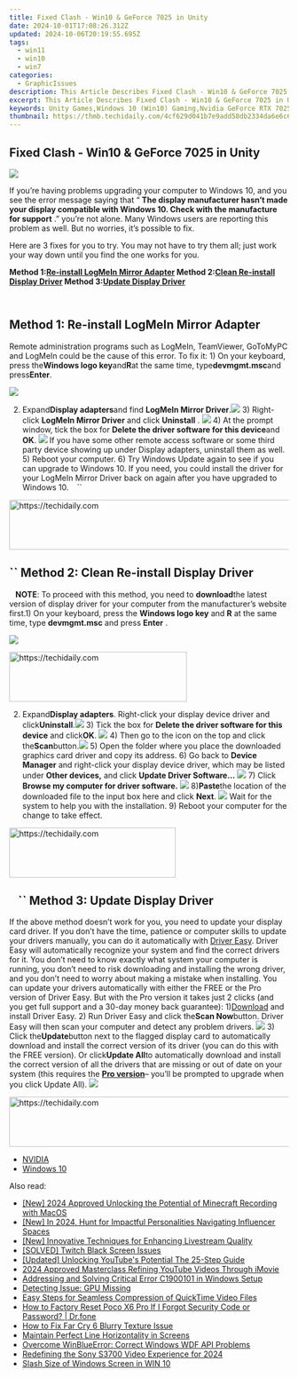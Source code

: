 ```yaml
---
title: Fixed Clash - Win10 & GeForce 7025 in Unity
date: 2024-10-01T17:08:26.312Z
updated: 2024-10-06T20:19:55.695Z
tags:
  - win11
  - win10
  - win7
categories:
  - GraphicIssues
description: This Article Describes Fixed Clash - Win10 & GeForce 7025 in Unity
excerpt: This Article Describes Fixed Clash - Win10 & GeForce 7025 in Unity
keywords: Unity Games,Windows 10 (Win10) Gaming,Nvidia GeForce RTX 7025 Graphics Card,Unity Game Optimization,Windows 10 Performance Graphics,FPS (Frames Per Second) in Games,Game Development Tools (Unity)
thumbnail: https://thmb.techidaily.com/4cf629d041b7e9add58db2334da6e6c6bff213af23c974168630105d2e88b454.jpg
---
```


## Fixed Clash - Win10 & GeForce 7025 in Unity

![](https://images.drivereasy.com/wp-content/uploads/2017/10/img_59daf736e8e19.jpg)

 If you’re having problems upgrading your computer to Windows 10, and you see the error message saying that “ **The display manufacturer hasn’t made your display compatible with Windows 10\. Check with the manufacture for support** .” you’re not alone. Many Windows users are reporting this problem as well. But no worries, it’s possible to fix.

Here are 3 fixes for you to try. You may not have to try them all; just work your way down until you find the one works for you.

 **Method 1:[Re-install LogMeIn Mirror Adapter](#m1) Method 2:[Clean Re-install Display Driver](#m2) Method 3:[Update Display Driver](#m3)**

```` ````

## Method 1: Re-install LogMeIn Mirror Adapter

Remote administration programs such as LogMeIn, TeamViewer, GoToMyPC and LogMeIn could be the cause of this error. To fix it: 1) On your keyboard, press the**Windows logo key**and**R**at the same time, type**devmgmt.msc**and press**Enter**.

![](https://images.drivereasy.com/wp-content/uploads/2017/10/img_59daf96a24dba.png)

2) Expand**Display adapters**and find **LogMeIn Mirror Driver**.![](https://images.drivereasy.com/wp-content/uploads/2016/07/img_5795c85651576.png) 3) Right-click **LogMeIn Mirror Driver** and click **Uninstall** . ![](https://images.drivereasy.com/wp-content/uploads/2016/07/img_5795c8b394548.png) 4) At the prompt window, tick the box for **Delete the driver software for this device**and **OK**. ![](https://images.drivereasy.com/wp-content/uploads/2016/07/img_5795c8e56537f.png) If you have some other remote access software or some third party device showing up under Display adapters, uninstall them as well. 5) Reboot your computer. 6) Try Windows Update again to see if you can upgrade to Windows 10\. If you need, you could install the driver for your LogMeIn Mirror Driver back on again after you have upgraded to Windows 10\. ```` ```` ``

<!-- affiliate ads begin -->
<a href="https://appsumo.8odi.net/c/5597632/2151884/7443" target="_top" id="2151884">
  <img src="//a.impactradius-go.com/display-ad/7443-2151884" border="0" alt="https://techidaily.com" width="728" height="90"/>
</a>
<img height="0" width="0" src="https://appsumo.8odi.net/i/5597632/2151884/7443" style="position:absolute;visibility:hidden;" border="0" />
<!-- affiliate ads end -->

## ``  Method 2: Clean Re-install Display Driver

```` ```` **NOTE**: To proceed with this method, you need to **download**the latest version of display driver for your computer from the manufacturer’s website first.1) On your keyboard, press the **Windows logo key** and **R** at the same time, type **devmgmt.msc** and press **Enter** .

![](https://images.drivereasy.com/wp-content/uploads/2017/10/img_59daf96a24dba.png)

<!-- affiliate ads begin -->
<a href="https://25home.pxf.io/c/5597632/2148647/16836" target="_top" id="2148647">
  <img src="//a.impactradius-go.com/display-ad/16836-2148647" border="0" alt="https://techidaily.com" width="320" height="90"/>
</a>
<img height="0" width="0" src="https://25home.pxf.io/i/5597632/2148647/16836" style="position:absolute;visibility:hidden;" border="0" />
<!-- affiliate ads end -->

2) Expand**Display adapters**. Right-click your display device driver and click**Uninstall**.![](https://images.drivereasy.com/wp-content/uploads/2016/07/img_5796d58e3edbb.png) 3) Tick the box for **Delete the driver software for this device** and click**OK**. ![](https://images.drivereasy.com/wp-content/uploads/2016/07/img_5796d5f49d3d4.png) 4) Then go to the icon on the top and click the**Scan**button.![](https://images.drivereasy.com/wp-content/uploads/2016/07/img_5796d64350fba.png) 5) Open the folder where you place the downloaded graphics card driver and copy its address. 6) Go back to **Device Manager**  and right-click your display device driver,  which may be listed under **Other devices,** and click **Update Driver Software…** ![](https://images.drivereasy.com/wp-content/uploads/2016/07/img_5796dabe1fa4f.png) 7) Click **Browse my computer for driver software.** ![](https://images.drivereasy.com/wp-content/uploads/2016/07/img_5796dacf00084.png) 8)**Paste**the location of the downloaded file to the input box here and click **Next**. ![](https://images.drivereasy.com/wp-content/uploads/2016/07/img_5796dbeb0cb49.png)  Wait for the system to help you with the installation. 9) Reboot your computer for the change to take effect.

<!-- affiliate ads begin -->
<a href="https://aligracehair.sjv.io/c/5597632/1925544/19272" target="_top" id="1925544">
  <img src="//a.impactradius-go.com/display-ad/19272-1925544" border="0" alt="https://techidaily.com" width="300" height="90"/>
</a>
<img height="0" width="0" src="https://aligracehair.sjv.io/i/5597632/1925544/19272" style="position:absolute;visibility:hidden;" border="0" />
<!-- affiliate ads end -->

## ```` ```` ``  Method 3: Update Display Driver

If the above method doesn’t work for you, you need to update your display card driver. If you don’t have the time, patience or computer skills to update your drivers manually, you can do it automatically with [Driver Easy](https://tools.techidaily.com/drivereasy/download/). Driver Easy will automatically recognize your system and find the correct drivers for it. You don’t need to know exactly what system your computer is running, you don’t need to risk downloading and installing the wrong driver, and you don’t need to worry about making a mistake when installing. You can update your drivers automatically with either the FREE or the Pro version of Driver Easy. But with the Pro version it takes just 2 clicks (and you get full support and a 30-day money back guarantee): 1)[Download](https://tools.techidaily.com/drivereasy/download/) and install Driver Easy. 2) Run Driver Easy and click the**Scan Now**button. Driver Easy will then scan your computer and detect any problem drivers. ![](https://images.drivereasy.com/wp-content/uploads/2017/04/img_58f0869bdce5d.png) 3) Click the**Update**button next to the flagged display card to automatically download and install the correct version of its driver (you can do this with the FREE version). Or click**Update All**to automatically download and install the correct version of all the drivers that are missing or out of date on your system (this requires the [**Pro version**](https://tools.techidaily.com/drivereasy/download/)– you’ll be prompted to upgrade when you click Update All). ![](https://images.drivereasy.com/wp-content/uploads/2017/04/img_58f0884f08079.jpg)

<!-- affiliate ads begin -->
<a href="https://unicoeye.pxf.io/c/5597632/2134494/18498" target="_top" id="2134494">
  <img src="//a.impactradius-go.com/display-ad/18498-2134494" border="0" alt="https://techidaily.com" width="721" height="90"/>
</a>
<img height="0" width="0" src="https://unicoeye.pxf.io/i/5597632/2134494/18498" style="position:absolute;visibility:hidden;" border="0" />
<!-- affiliate ads end -->

* [NVIDIA](https://tools.techidaily.com/drivereasy/download/)
* [Windows 10](https://tools.techidaily.com/drivereasy/download/)

<ins class="adsbygoogle"
     style="display:block"
     data-ad-format="autorelaxed"
     data-ad-client="ca-pub-7571918770474297"
     data-ad-slot="1223367746"></ins>

<ins class="adsbygoogle"
     style="display:block"
     data-ad-client="ca-pub-7571918770474297"
     data-ad-slot="8358498916"
     data-ad-format="auto"
     data-full-width-responsive="true"></ins>

<span class="atpl-alsoreadstyle">Also read:</span>
<div><ul>
<li><a href="https://on-screen-recording.techidaily.com/new-2024-approved-unlocking-the-potential-of-minecraft-recording-with-macos/"><u>[New] 2024 Approved Unlocking the Potential of Minecraft Recording with MacOS</u></a></li>
<li><a href="https://instagram-video-recordings.techidaily.com/new-in-2024-hunt-for-impactful-personalities-navigating-influencer-spaces/"><u>[New] In 2024, Hunt for Impactful Personalities Navigating Influencer Spaces</u></a></li>
<li><a href="https://some-techniques.techidaily.com/new-innovative-techniques-for-enhancing-livestream-quality/"><u>[New] Innovative Techniques for Enhancing Livestream Quality</u></a></li>
<li><a href="https://graphic-issues.techidaily.com/solved-twitch-black-screen-issues/"><u>[SOLVED] Twitch Black Screen Issues</u></a></li>
<li><a href="https://facebook-record-videos.techidaily.com/updated-unlocking-youtubes-potential-the-25-step-guide/"><u>[Updated] Unlocking YouTube's Potential The 25-Step Guide</u></a></li>
<li><a href="https://youtube-stream.techidaily.com/2024-approved-masterclass-refining-youtube-videos-through-imovie/"><u>2024 Approved Masterclass Refining YouTube Videos Through iMovie</u></a></li>
<li><a href="https://graphic-issues.techidaily.com/addressing-and-solving-critical-error-c1900101-in-windows-setup/"><u>Addressing and Solving Critical Error C1900101 in Windows Setup</u></a></li>
<li><a href="https://graphic-issues.techidaily.com/detecting-issue-gpu-missing/"><u>Detecting Issue: GPU Missing</u></a></li>
<li><a href="https://tech-hub.techidaily.com/easy-steps-for-seamless-compression-of-quicktime-video-files/"><u>Easy Steps for Seamless Compression of QuickTime Video Files</u></a></li>
<li><a href="https://techidaily.com/how-to-factory-reset-poco-x6-pro-if-i-forgot-security-code-or-password-drfone-by-drfone-reset-android-reset-android/"><u>How to Factory Reset Poco X6 Pro If I Forgot Security Code or Password? | Dr.fone</u></a></li>
<li><a href="https://graphic-issues.techidaily.com/how-to-fix-far-cry-6-blurry-texture-issue/"><u>How to Fix Far Cry 6 Blurry Texture Issue</u></a></li>
<li><a href="https://graphic-issues.techidaily.com/maintain-perfect-line-horizontality-in-screens/"><u>Maintain Perfect Line Horizontality in Screens</u></a></li>
<li><a href="https://graphic-issues.techidaily.com/overcome-winblueerror-correct-windows-wdf-api-problems/"><u>Overcome WinBlueError: Correct Windows WDF API Problems</u></a></li>
<li><a href="https://extra-guidance.techidaily.com/redefining-the-sony-s3700-video-experience-for-2024/"><u>Redefining the Sony S3700 Video Experience for 2024</u></a></li>
<li><a href="https://graphic-issues.techidaily.com/slash-size-of-windows-screen-in-win-10/"><u>Slash Size of Windows Screen in WIN 10</u></a></li>
</ul></div>

